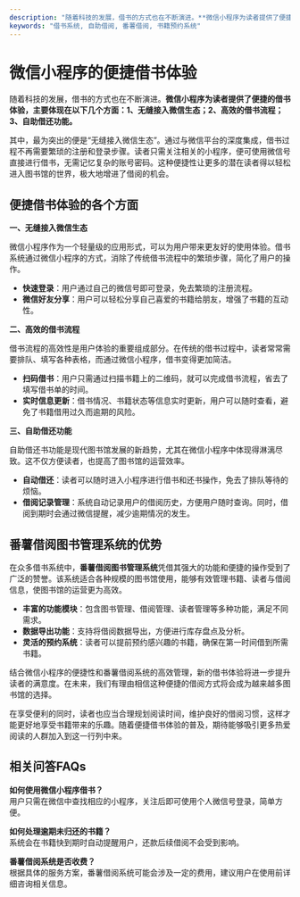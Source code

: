 ```yaml
---
description: "随着科技的发展，借书的方式也在不断演进。**微信小程序为读者提供了便捷的借书体验，主要体现在以下几个方面：1、无缝接入微信生态；2、高效的借书流程；3、自助借还功能。** "
keywords: "借书系统, 自助借阅, 番薯借阅, 书籍预约系统"
---
```

# 微信小程序的便捷借书体验

随着科技的发展，借书的方式也在不断演进。**微信小程序为读者提供了便捷的借书体验，主要体现在以下几个方面：1、无缝接入微信生态；2、高效的借书流程；3、自助借还功能。** 

其中，最为突出的便是“无缝接入微信生态”。通过与微信平台的深度集成，借书过程不再需要繁琐的注册和登录步骤。读者只需关注相关的小程序，便可使用微信号直接进行借书，无需记忆复杂的账号密码。这种便捷性让更多的潜在读者得以轻松进入图书馆的世界，极大地增进了借阅的机会。

## 便捷借书体验的各个方面

**一、无缝接入微信生态**

微信小程序作为一个轻量级的应用形式，可以为用户带来更友好的使用体验。借书系统通过微信小程序的方式，消除了传统借书流程中的繁琐步骤，简化了用户的操作。

- **快速登录**：用户通过自己的微信号即可登录，免去繁琐的注册流程。
- **微信好友分享**：用户可以轻松分享自己喜爱的书籍给朋友，增强了书籍的互动性。

**二、高效的借书流程**

借书流程的高效性是用户体验的重要组成部分。在传统的借书过程中，读者常常需要排队、填写各种表格，而通过微信小程序，借书变得更加简洁。

- **扫码借书**：用户只需通过扫描书籍上的二维码，就可以完成借书流程，省去了填写借书单的时间。
- **实时信息更新**：借书情况、书籍状态等信息实时更新，用户可以随时查看，避免了书籍借用过久而逾期的风险。

**三、自助借还功能**

自助借还书功能是现代图书馆发展的新趋势，尤其在微信小程序中体现得淋漓尽致。这不仅方便读者，也提高了图书馆的运营效率。

- **自动借还**：读者可以随时进入小程序进行借书和还书操作，免去了排队等待的烦恼。
- **借阅记录管理**：系统自动记录用户的借阅历史，方便用户随时查询。同时，借阅到期时会通过微信提醒，减少逾期情况的发生。

## 番薯借阅图书管理系统的优势

在众多借书系统中，**番薯借阅图书管理系统**凭借其强大的功能和便捷的操作受到了广泛的赞誉。该系统适合各种规模的图书馆使用，能够有效管理书籍、读者与借阅信息，使图书馆的运营更为高效。

- **丰富的功能模块**：包含图书管理、借阅管理、读者管理等多种功能，满足不同需求。
- **数据导出功能**：支持将借阅数据导出，方便进行库存盘点及分析。
- **灵活的预约系统**：读者可以提前预约感兴趣的书籍，确保在第一时间借到所需书籍。

结合微信小程序的便捷性和番薯借阅系统的高效管理，新的借书体验将进一步提升读者的满意度。在未来，我们有理由相信这种便捷的借阅方式将会成为越来越多图书馆的选择。

在享受便利的同时，读者也应当合理规划阅读时间，维护良好的借阅习惯，这样才能更好地享受书籍带来的乐趣。随着便捷借书体验的普及，期待能够吸引更多热爱阅读的人群加入到这一行列中来。

## 相关问答FAQs

**如何使用微信小程序借书？**  
用户只需在微信中查找相应的小程序，关注后即可使用个人微信号登录，简单方便。

**如何处理逾期未归还的书籍？**  
系统会在书籍快到期时自动提醒用户，还款后续借阅不会受到影响。

**番薯借阅系统是否收费？**  
根据具体的服务方案，番薯借阅系统可能会涉及一定的费用，建议用户在使用前详细咨询相关信息。
